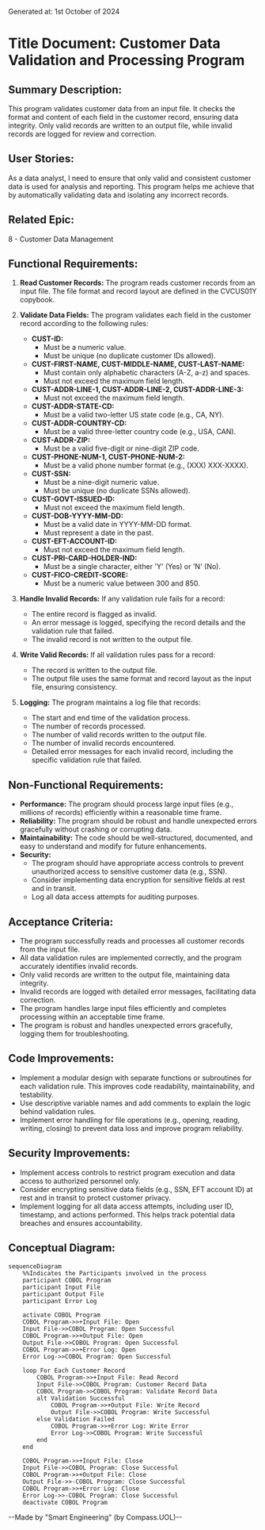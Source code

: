 Generated at: 1st October of 2024

# **Title Document:** Customer Data Validation and Processing Program

## **Summary Description:**

This program validates customer data from an input file. It checks the format and content of each field in the customer record, ensuring data integrity. Only valid records are written to an output file, while invalid records are logged for review and correction.

## **User Stories:**

As a data analyst, I need to ensure that only valid and consistent customer data is used for analysis and reporting. This program helps me achieve that by automatically validating data and isolating any incorrect records.

## **Related Epic:**
8 - Customer Data Management

## **Functional Requirements:**

1. **Read Customer Records:** The program reads customer records from an input file. The file format and record layout are defined in the CVCUS01Y copybook.

2. **Validate Data Fields:** The program validates each field in the customer record according to the following rules:
    - **CUST-ID:**
        - Must be a numeric value.
        - Must be unique (no duplicate customer IDs allowed).
    - **CUST-FIRST-NAME, CUST-MIDDLE-NAME, CUST-LAST-NAME:**
        - Must contain only alphabetic characters (A-Z, a-z) and spaces.
        - Must not exceed the maximum field length.
    - **CUST-ADDR-LINE-1, CUST-ADDR-LINE-2, CUST-ADDR-LINE-3:**
        - Must not exceed the maximum field length.
    - **CUST-ADDR-STATE-CD:**
        - Must be a valid two-letter US state code (e.g., CA, NY).
    - **CUST-ADDR-COUNTRY-CD:**
        - Must be a valid three-letter country code (e.g., USA, CAN).
    - **CUST-ADDR-ZIP:**
        - Must be a valid five-digit or nine-digit ZIP code.
    - **CUST-PHONE-NUM-1, CUST-PHONE-NUM-2:**
        - Must be a valid phone number format (e.g., (XXX) XXX-XXXX).
    - **CUST-SSN:**
        - Must be a nine-digit numeric value.
        - Must be unique (no duplicate SSNs allowed).
    - **CUST-GOVT-ISSUED-ID:**
        - Must not exceed the maximum field length.
    - **CUST-DOB-YYYY-MM-DD:**
        - Must be a valid date in YYYY-MM-DD format.
        - Must represent a date in the past.
    - **CUST-EFT-ACCOUNT-ID:**
        - Must not exceed the maximum field length.
    - **CUST-PRI-CARD-HOLDER-IND:**
        - Must be a single character, either 'Y' (Yes) or 'N' (No).
    - **CUST-FICO-CREDIT-SCORE:**
        - Must be a numeric value between 300 and 850.

3. **Handle Invalid Records:** If any validation rule fails for a record:
    - The entire record is flagged as invalid.
    - An error message is logged, specifying the record details and the validation rule that failed.
    - The invalid record is not written to the output file.

4. **Write Valid Records:** If all validation rules pass for a record:
    - The record is written to the output file.
    - The output file uses the same format and record layout as the input file, ensuring consistency.

5. **Logging:** The program maintains a log file that records:
    - The start and end time of the validation process.
    - The number of records processed.
    - The number of valid records written to the output file.
    - The number of invalid records encountered.
    - Detailed error messages for each invalid record, including the specific validation rule that failed.

## **Non-Functional Requirements:**

- **Performance:** The program should process large input files (e.g., millions of records) efficiently within a reasonable time frame.
- **Reliability:** The program should be robust and handle unexpected errors gracefully without crashing or corrupting data.
- **Maintainability:** The code should be well-structured, documented, and easy to understand and modify for future enhancements.
- **Security:**
    - The program should have appropriate access controls to prevent unauthorized access to sensitive customer data (e.g., SSN).
    - Consider implementing data encryption for sensitive fields at rest and in transit.
    - Log all data access attempts for auditing purposes.

## **Acceptance Criteria:**

- The program successfully reads and processes all customer records from the input file.
- All data validation rules are implemented correctly, and the program accurately identifies invalid records.
- Only valid records are written to the output file, maintaining data integrity.
- Invalid records are logged with detailed error messages, facilitating data correction.
- The program handles large input files efficiently and completes processing within an acceptable time frame.
- The program is robust and handles unexpected errors gracefully, logging them for troubleshooting.

## **Code Improvements:**

- Implement a modular design with separate functions or subroutines for each validation rule. This improves code readability, maintainability, and testability.
- Use descriptive variable names and add comments to explain the logic behind validation rules.
- Implement error handling for file operations (e.g., opening, reading, writing, closing) to prevent data loss and improve program reliability.

## **Security Improvements:**

- Implement access controls to restrict program execution and data access to authorized personnel only.
- Consider encrypting sensitive data fields (e.g., SSN, EFT account ID) at rest and in transit to protect customer privacy.
- Implement logging for all data access attempts, including user ID, timestamp, and actions performed. This helps track potential data breaches and ensures accountability.

## **Conceptual Diagram:**

```mermaid
sequenceDiagram
    %%Indicates the Participants involved in the process
    participant COBOL Program
    participant Input File
    participant Output File
    participant Error Log

    activate COBOL Program
    COBOL Program->>+Input File: Open
    Input File->>COBOL Program: Open Successful
    COBOL Program->>+Output File: Open
    Output File->>COBOL Program: Open Successful
    COBOL Program->>+Error Log: Open
    Error Log->>COBOL Program: Open Successful

    loop For Each Customer Record
        COBOL Program->>+Input File: Read Record
        Input File->>COBOL Program: Customer Record Data        
        COBOL Program->>COBOL Program: Validate Record Data
        alt Validation Successful
            COBOL Program->>+Output File: Write Record
            Output File->>COBOL Program: Write Successful
        else Validation Failed
            COBOL Program->>+Error Log: Write Error
            Error Log->>COBOL Program: Write Successful
        end
    end

    COBOL Program->>+Input File: Close
    Input File->>COBOL Program: Close Successful
    COBOL Program->>+Output File: Close
    Output File->>-COBOL Program: Close Successful
    COBOL Program->>+Error Log: Close
    Error Log->>-COBOL Program: Close Successful
    deactivate COBOL Program    
```

--Made by "Smart Engineering" (by Compass.UOL)--